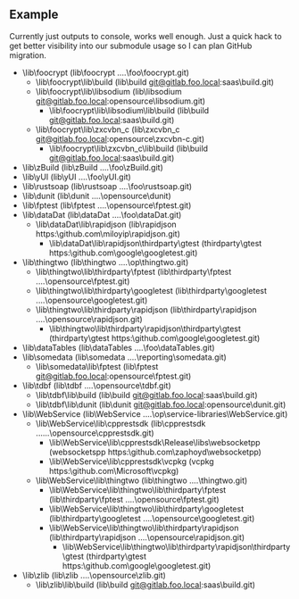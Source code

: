 ## Example
Currently just outputs to console, works well enough. Just a quick hack to get better visibility into our submodule usage so I can plan GitHub migration.

- \lib\foocrypt (lib\foocrypt  ..\..\foo\foocrypt.git)
  - \lib\foocrypt\lib\build (lib\build  git@gitlab.foo.local:saas\build.git)
  - \lib\foocrypt\lib\libsodium (lib\libsodium  git@gitlab.foo.local:opensource\libsodium.git)
    - \lib\foocrypt\lib\libsodium\lib\build (lib\build  git@gitlab.foo.local:saas\build.git)
  - \lib\foocrypt\lib\zxcvbn_c (lib\zxcvbn_c  git@gitlab.foo.local:opensource\zxcvbn-c.git)
    - \lib\foocrypt\lib\zxcvbn_c\lib\build (lib\build  git@gitlab.foo.local:saas\build.git)
- \lib\zBuild (lib\zBuild  ..\..\foo\zBuild.git)
- \lib\yUI (lib\yUI  ..\..\foo\yUI.git)
- \lib\rustsoap (lib\rustsoap  ..\..\foo\rustsoap.git)
- \lib\dunit (lib\dunit  ..\..\opensource\dunit)
- \lib\fptest (lib\fptest  ..\..\opensource\fptest.git)
- \lib\dataDat (lib\dataDat  ..\..\foo\dataDat.git)
  - \lib\dataDat\lib\rapidjson (lib\rapidjson  https:\\github.com\miloyip\rapidjson.git)
    - \lib\dataDat\lib\rapidjson\thirdparty\gtest (thirdparty\gtest  https:\\github.com\google\googletest.git)
- \lib\thingtwo (lib\thingtwo  ..\..\op\thingtwo.git)
  - \lib\thingtwo\lib\thirdparty\fptest (lib\thirdparty\fptest  ..\..\opensource\fptest.git)
  - \lib\thingtwo\lib\thirdparty\googletest (lib\thirdparty\googletest  ..\..\opensource\googletest.git)
  - \lib\thingtwo\lib\thirdparty\rapidjson (lib\thirdparty\rapidjson  ..\..\opensource\rapidjson.git)
    - \lib\thingtwo\lib\thirdparty\rapidjson\thirdparty\gtest (thirdparty\gtest  https:\\github.com\google\googletest.git)
- \lib\dataTables (lib\dataTables  ..\..\foo\dataTables.git)
- \lib\somedata (lib\somedata  ..\..\reporting\somedata.git)
  - \lib\somedata\lib\fptest (lib\fptest  git@gitlab.foo.local:opensource\fptest.git)
- \lib\tdbf (lib\tdbf  ..\..\opensource\tdbf.git)
  - \lib\tdbf\lib\build (lib\build  git@gitlab.foo.local:saas\build.git)
  - \lib\tdbf\lib\dunit (lib\dunit  git@gitlab.foo.local:opensource\dunit.git)
- \lib\WebService (lib\WebService  ..\..\op\service-libraries\WebService.git)
  - \lib\WebService\lib\cpprestsdk (lib\cpprestsdk  ..\..\..\opensource\cpprestsdk.git)
    - \lib\WebService\lib\cpprestsdk\Release\libs\websocketpp (websocketspp  https:\\github.com\zaphoyd\websocketpp\)
    - \lib\WebService\lib\cpprestsdk\vcpkg (vcpkg  https:\\github.com\Microsoft\vcpkg)
  - \lib\WebService\lib\thingtwo (lib\thingtwo  ..\..\thingtwo.git)
    - \lib\WebService\lib\thingtwo\lib\thirdparty\fptest (lib\thirdparty\fptest  ..\..\opensource\fptest.git)
    - \lib\WebService\lib\thingtwo\lib\thirdparty\googletest (lib\thirdparty\googletest  ..\..\opensource\googletest.git)
    - \lib\WebService\lib\thingtwo\lib\thirdparty\rapidjson (lib\thirdparty\rapidjson  ..\..\opensource\rapidjson.git)
      - \lib\WebService\lib\thingtwo\lib\thirdparty\rapidjson\thirdparty\gtest (thirdparty\gtest  https:\\github.com\google\googletest.git)
- \lib\zlib (lib\zlib  ..\..\opensource\zlib.git)
  - \lib\zlib\lib\build (lib\build  git@gitlab.foo.local:saas\build.git)
